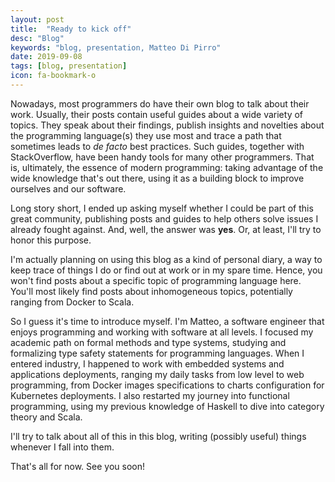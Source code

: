 ```yaml
---
layout: post
title:  "Ready to kick off"
desc: "Blog"
keywords: "blog, presentation, Matteo Di Pirro"
date: 2019-09-08
tags: [blog, presentation]
icon: fa-bookmark-o
---
```

Nowadays, most programmers do have their own blog to talk about their work. Usually, their posts contain useful guides about a wide variety of topics. They speak about their findings, publish insights and novelties about the programming language(s) they use most and trace a path that sometimes leads to *de facto* best practices. Such guides, together with StackOverflow, have been handy tools for many other programmers. That is, ultimately, the essence of modern programming: taking advantage of the wide knowledge that's out there, using it as a building block to improve ourselves and our software.

Long story short, I ended up asking myself whether I could be part of this great community, publishing posts and guides to help others solve issues I already fought against. And, well, the answer was **yes**. Or, at least, I'll try to honor this purpose.

I'm actually planning on using this blog as a kind of personal diary, a way to keep trace of things I do or find out at work or in my spare time. Hence, you won't find posts about a specific topic of programming language here. You'll most likely find posts about inhomogeneous topics, potentially ranging from Docker to Scala. 

So I guess it's time to introduce myself. I'm Matteo, a software engineer that enjoys programming and working with software at all levels. I focused my academic path on formal methods and type systems, studying and formalizing type safety statements for programming languages. When I entered industry, I happened to work with embedded systems and applications deployments, ranging my daily tasks from low level to web programming, from Docker images specifications to charts configuration for Kubernetes deployments. I also restarted my journey into functional programming, using my previous knowledge of Haskell to dive into category theory and Scala.

I'll try to talk about all of this in this blog, writing (possibly useful) things whenever I fall into them.

That's all for now. See you soon!